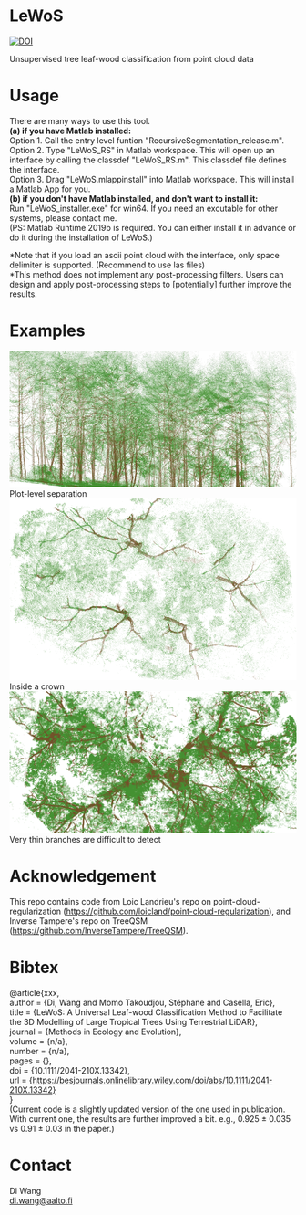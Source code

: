 # LeWoS <br/> 
[![DOI](https://zenodo.org/badge/202789309.svg)](https://zenodo.org/badge/latestdoi/202789309) <br/>

Unsupervised tree leaf-wood classification from point cloud data <br/> 

# Usage<br/> 
There are many ways to use this tool.<br/> 
**(a) if you have Matlab installed:**<br/>
Option 1. Call the entry level funtion "RecursiveSegmentation_release.m".<br/> 
Option 2. Type "LeWoS_RS" in Matlab workspace. This will open up an interface by calling the classdef "LeWoS_RS.m". This classdef file defines the interface.<br/> 
Option 3. Drag "LeWoS.mlappinstall" into Matlab workspace. This will install a Matlab App for you. <br/> 
**(b) if you don't have Matlab installed, and don't want to install it:**<br/>
Run "LeWoS_installer.exe" for win64. If you need an excutable for other systems, please contact me.<br/> (PS: Matlab Runtime 2019b is required. You can either install it in advance or do it during the installation of LeWoS.)

*Note that if you load an ascii point cloud with the interface, only space delimiter is supported. (Recommend to use las files) <br/> 
*This method does not implement any post-processing filters. Users can design and apply post-processing steps to [potentially] further improve the results.

# Examples
![example 1](plot.png)
Plot-level separation<br/>
![example 2](crown.png)
Inside a crown
![example 3](e3.png)
Very thin branches are difficult to detect

# Acknowledgement
This repo contains code from Loic Landrieu's repo on point-cloud-regularization (https://github.com/loicland/point-cloud-regularization), and Inverse Tampere's repo on TreeQSM (https://github.com/InverseTampere/TreeQSM).

# Bibtex
@article{xxx,<br/>
author = {Di, Wang and Momo Takoudjou, Stéphane and Casella, Eric},<br/>
title = {LeWoS: A Universal Leaf-wood Classification Method to Facilitate the 3D Modelling of Large Tropical Trees Using Terrestrial LiDAR},<br/>
journal = {Methods in Ecology and Evolution},<br/>
volume = {n/a},<br/>
number = {n/a},<br/>
pages = {},<br/>
doi = {10.1111/2041-210X.13342},<br/>
url = {https://besjournals.onlinelibrary.wiley.com/doi/abs/10.1111/2041-210X.13342}<br/>
}<br/>
(Current code is a slightly updated version of the one used in publication. With current one, the results are further improved a bit. e.g., 0.925 ± 0.035 vs 0.91 ± 0.03 in the paper.)

# Contact
Di Wang<br/> 
di.wang@aalto.fi
